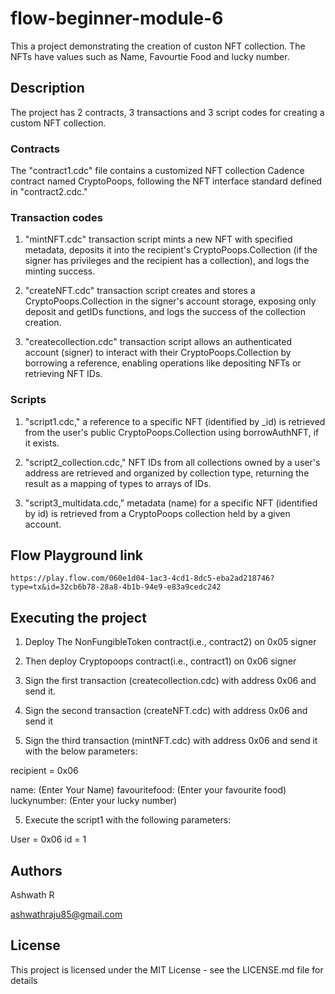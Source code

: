 # flow-beginner-module-6

This a project demonstrating the creation of custon NFT collection. The NFTs have values such as Name, Favourtie Food and lucky number.

## Description

The project has 2 contracts, 3 transactions and 3 script codes for creating a custom NFT collection.

### Contracts

The "contract1.cdc" file contains a customized NFT collection Cadence contract named CryptoPoops, following the NFT interface standard defined in "contract2.cdc."

### Transaction codes

1. "mintNFT.cdc" transaction script mints a new NFT with specified metadata, deposits it into the recipient's CryptoPoops.Collection (if the signer has privileges and the recipient has a collection), and logs the minting success.

2. "createNFT.cdc" transaction script creates and stores a CryptoPoops.Collection in the signer's account storage, exposing only deposit and getIDs functions, and logs the success of the collection creation.

3. "createcollection.cdc" transaction script allows an authenticated account (signer) to interact with their CryptoPoops.Collection by borrowing a reference, enabling operations like depositing NFTs or retrieving NFT IDs.

### Scripts

1. "script1.cdc," a reference to a specific NFT (identified by _id) is retrieved from the user's public CryptoPoops.Collection using borrowAuthNFT, if it exists.

2. "script2_collection.cdc," NFT IDs from all collections owned by a user's address are retrieved and organized by collection type, returning the result as a mapping of types to arrays of IDs.

3. "script3_multidata.cdc," metadata (name) for a specific NFT (identified by id) is retrieved from a CryptoPoops collection held by a given account.


## Flow Playground link

```
https://play.flow.com/060e1d04-1ac3-4cd1-8dc5-eba2ad218746?type=tx&id=32cb6b78-28a8-4b1b-94e9-e83a9cedc242
```

## Executing the project

1. Deploy The NonFungibleToken contract(i.e., contract2) on 0x05 signer

2. Then deploy Cryptopoops contract(i.e., contract1) on 0x06 signer
   
3. Sign the first transaction (createcollection.cdc) with address 0x06 and send it.

4. Sign the second transaction (createNFT.cdc) with address 0x06 and send it

5. Sign the third transaction (mintNFT.cdc) with address 0x06 and send it with the below parameters:

recipient = 0x06

name: (Enter Your Name)
favouritefood: (Enter your favourite food)
luckynumber: (Enter your lucky number)

5. Execute the script1 with the following parameters:

User = 0x06
id = 1

## Authors

Ashwath R

ashwathraju85@gmail.com


## License

This project is licensed under the MIT License - see the LICENSE.md file for details




